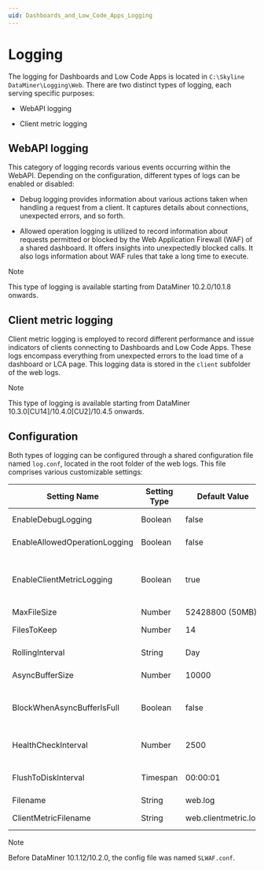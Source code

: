 ```yaml
---
uid: Dashboards_and_Low_Code_Apps_Logging
---
```


# Logging

The logging for Dashboards and Low Code Apps is located in `C:\Skyline DataMiner\Logging\Web`. There are two distinct types of logging, each serving specific purposes:

- WebAPI logging

- Client metric logging

## WebAPI logging

This category of logging records various events occurring within the WebAPI. Depending on the configuration, different types of logs can be enabled or disabled:

- Debug logging provides information about various actions taken when handling a request from a client. It captures details about connections, unexpected errors, and so forth.

- Allowed operation logging is utilized to record information about requests permitted or blocked by the Web Application Firewall (WAF) of a shared dashboard. It offers insights into unexpectedly blocked calls. It also logs information about WAF rules that take a long time to execute.

> [!NOTE]
> This type of logging is available starting from DataMiner 10.2.0/10.1.8 onwards.

## Client metric logging

Client metric logging is employed to record different performance and issue indicators of clients connecting to Dashboards and Low Code Apps. These logs encompass everything from unexpected errors to the load time of a dashboard or LCA page. This logging data is stored in the `client` subfolder of the web logs.

> [!NOTE]
> This type of logging is available starting from DataMiner 10.3.0[CU14]/10.4.0[CU2]/10.4.5 onwards.

## Configuration

Both types of logging can be configured through a shared configuration file named `log.conf`, located in the root folder of the web logs. This file comprises various customizable settings:

| Setting Name                  | Setting Type | Default Value        | Description                                                                                                                      |
| ----------------------------- | ------------ | -------------------- | -------------------------------------------------------------------------------------------------------------------------------- |
| EnableDebugLogging            | Boolean      | false                | Enables or disables the logging of debug information.                                                                            |
| EnableAllowedOperationLogging | Boolean      | false                | Enables or disables the logging of WAF information.                                                                              |
| EnableClientMetricLogging     | Boolean      | true                 | Enables or disables the logging of client. This in available from DataMiner 10.3.0[CU14]/10.4.0[CU2]/10.4.5 onwards. metrics.                                                                               |
| MaxFileSize                   | Number       | 52428800 (50MB)      | Maximum size of a single log file.                                                                                               |
| FilesToKeep                   | Number       | 14                   | Number of files to keep for each type of log.                                                                                    |
| RollingInterval               | String       | Day                  | Time period included in each log file.                                                                                           |
| AsyncBufferSize               | Number       | 10000                | Size of the buffer of the worker writing the log file to disk.                                                                   |
| BlockWhenAsyncBufferIsFull    | Boolean      | false                | If true, the logger will wait until there is room in the buffer; otherwise, log entries will be dropped when the buffer is full. |
| HealthCheckInterval           | Number       | 2500                 | Number of log entries before a health check of the logger is performed.                                                          |
| FlushToDiskInterval           | Timespan     | 00:00:01             | Timespan between the log being written to memory and the result being flushed to disk.                                           |
| Filename                      | String       | web.log              | Filename of the WebAPI log files.                                                                                                |
| ClientMetricFilename          | String       | web.clientmetric.log | Filename of the client metric log files.                                                                                         |

> [!NOTE]
> Before DataMiner 10.1.12/10.2.0, the config file was named `SLWAF.conf`.
